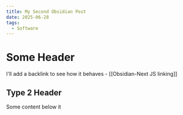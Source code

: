 ```yaml
---
title: My Second Obsidian Post
date: 2025-06-28
tags:
  - Software
---
```


# Some Header


I'll add a backlink to see how it behaves - [[Obsidian-Next JS linking]]

## Type 2 Header
Some content below it